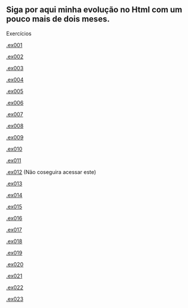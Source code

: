 Siga por aqui minha evolução no Html com um pouco mais de dois meses.
---
Exercícios

<a href="exercicios/ex001/index.html">.ex001</a>

<a href="exercicios/ex002/index.html">.ex002</a>

<a href="exercicios/ex003/index.html">.ex003</a>

<a href="exercicios/ex004///">.ex004</a>

<a href="exercicios/ex005/index.html">.ex005</a>

<a href="exercicios/ex006/index.html">.ex006</a>

<a href="exercicios/ex007/html4.html">.ex007</a>

<a href="exercicios/ex008/index.html">.ex008</a>

<a href="exercicios/ex009/index.html/">.ex009</a>

<a href="exercicios/ex010/index.html">.ex010</a>

<a href="exercicios/ex011/index.html">.ex011</a>

<a href="exercicios/ex012/index.html">.ex012</a> (Não coseguira acessar este)

<a href="exercicios/ex013/index.html">.ex013</a>

<a href="exercicios/ex014/index.html">.ex014</a>

<a href="exercicios/ex015/index.html">.ex015</a>

<a href="exercicios/ex016/cor01.html">.ex016</a>

<a href="exercicios/ex017/fonte02.html">.ex017</a>

<a href="exercicios/ex018//">.ex018</a>

<a href="exercicios/ex019/seletor01.html">.ex019</a>

<a href="exercicios/ex020//">.ex020</a>

<a href="exercicios/ex021/caixa02.html">.ex021</a>

<a href="exercicios/ex022/">.ex022</a>

<a href="">.ex023</a>

